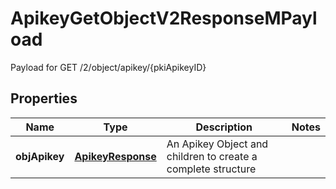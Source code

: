 

# ApikeyGetObjectV2ResponseMPayload

Payload for GET /2/object/apikey/{pkiApikeyID}

## Properties

| Name | Type | Description | Notes |
|------------ | ------------- | ------------- | -------------|
|**objApikey** | [**ApikeyResponse**](ApikeyResponse.md) | An Apikey Object and children to create a complete structure |  |



